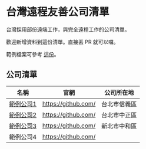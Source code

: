 # 台灣遠程友善公司清單

台灣採用部份遠端工作，與完全遠程工作的公司清單。

歡迎新增資料到這份清單。直接丟 PR 就可以囉。

範例檔案可參考 [這份](/company-profiles/example.md)。

## 公司清單

名稱 | 官網 | 公司所在地
------------ | ------- | -------
[範例公司1](/company-profiles/example.md) | https://github.com/ | 台北市信義區
[範例公司2](/company-profiles/example.md) | https://github.com/ | 台北市中正區
[範例公司3](/company-profiles/example.md) | https://github.com/ | 新北市中和區
範例公司4 | https://github.com/ |
